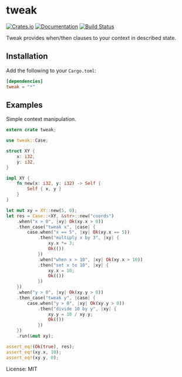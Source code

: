 # tweak

[![Crates.io](https://img.shields.io/crates/v/tweak.svg)](https://crates.io/crates/tweak)
[![Documentation](https://docs.rs/tweak/badge.svg)](https://docs.rs/tweak/)
[![Build Status](https://travis-ci.org/zoer/tweak.svg?branch=master)](https://travis-ci.org/zoer/tweak)

Tweak provides when/then clauses to your context in described state.

## Installation

Add the following to your `Cargo.toml`:

```toml
[dependencies]
tweak = "*"
```

## Examples

Simple context manipulation.

```rust
extern crate tweak;

use tweak::Case;

struct XY {
    x: i32,
    y: i32,
}

impl XY {
    fn new(x: i32, y: i32) -> Self {
        Self { x, y }
    }
}

let mut xy = XY::new(5, 0);
let res = Case::<XY, &str>::new("coords")
    .when("x > 0", |xy| Ok(xy.x > 0))
    .then_case("tweak x", |case| {
        case.when("x == 5", |xy| Ok(xy.x == 5))
            .then("multiply x by 3", |xy| {
                xy.x *= 3;
                Ok(())
            })
            .when("when x > 10", |xy| Ok(xy.x > 10))
            .then("set x to 10", |xy| {
                xy.x = 10;
                Ok(())
            })
    })
    .when("y > 0", |xy| Ok(xy.y > 0))
    .then_case("tweak y", |case| {
        case.when("y > 0", |xy| Ok(xy.y > 0))
            .then("divide 10 by y", |xy| {
                xy.y = 10 / xy.y;
                Ok(())
            })
    })
    .run(&mut xy);

assert_eq!(Ok(true), res);
assert_eq!(xy.x, 10);
assert_eq!(xy.y, 0);
```

License: MIT
